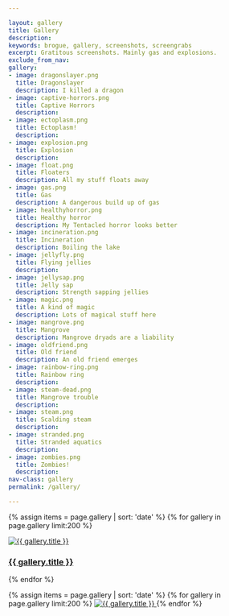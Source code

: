 ```yaml
---

layout: gallery
title: Gallery
description:
keywords: brogue, gallery, screenshots, screengrabs
excerpt: Gratitous screenshots. Mainly gas and explosions.
exclude_from_nav:
gallery:
- image: dragonslayer.png
  title: Dragonslayer
  description: I killed a dragon
- image: captive-horrors.png
  title: Captive Horrors
  description:
- image: ectoplasm.png
  title: Ectoplasm!
  description:
- image: explosion.png
  title: Explosion
  description:
- image: float.png
  title: Floaters
  description: All my stuff floats away
- image: gas.png
  title: Gas
  description: A dangerous build up of gas
- image: healthyhorror.png
  title: Healthy horror
  description: My Tentacled horror looks better
- image: incineration.png
  title: Incineration
  description: Boiling the lake
- image: jellyfly.png
  title: Flying jellies
  description:
- image: jellysap.png
  title: Jelly sap
  description: Strength sapping jellies
- image: magic.png
  title: A kind of magic
  description: Lots of magical stuff here
- image: mangrove.png
  title: Mangrove
  description: Mangrove dryads are a liability
- image: oldfriend.png
  title: Old friend
  description: An old friend emerges
- image: rainbow-ring.png
  title: Rainbow ring
  description:
- image: steam-dead.png
  title: Mangrove trouble
  description:
- image: steam.png
  title: Scalding steam
  description:
- image: stranded.png
  title: Stranded aquatics
  description:
- image: zombies.png
  title: Zombies!
  description:
nav-class: gallery
permalink: /gallery/

---
```



<div class="grid">

{% assign items = page.gallery | sort: 'date' %}
{% for gallery in page.gallery limit:200 %}
    <div class="grid__col grid__col--1-of-3 grid__col--m-1-of-2  grid__col--s-1-of-1">
    <a class="seed-card" data-wenk="Click to enlarge" data-wenk-pos="bottom" title="{{ gallery.title }}: full size" href="#{{ gallery.image }}">
        <img src="/screenshot-thumbs/thumb-{{ gallery.image }}" alt="{{ gallery.title }}" class="seed-thumb"/>
        <h3 class="cf gallery-title seed-title-animate">{{ gallery.title }}</h3>
    </a>
    </div>
{% endfor %}
</div>

{% assign items = page.gallery | sort: 'date' %}
{% for gallery in page.gallery limit:200 %}
<a href="#" class="lightbox" id="{{ gallery.image }}">
  <img src="/screenshots/{{ gallery.image }}" alt="{{ gallery.title }}" class="seed-thumb"/>
</a>
{% endfor %}